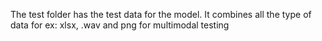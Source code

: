 The test folder has the test data for the model. 
It combines all the type of data for ex: xlsx, .wav and png for multimodal testing
